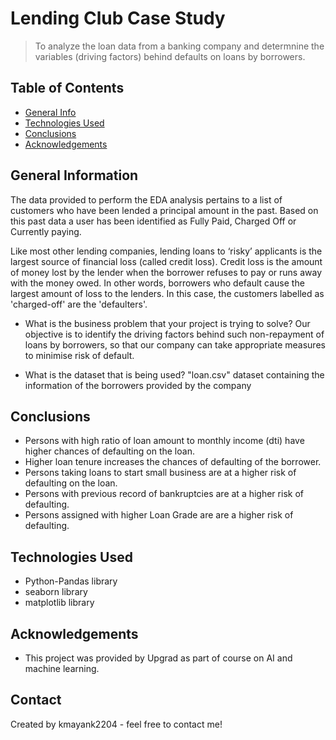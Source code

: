 # Lending Club Case Study
> To analyze the loan data from a banking company and determnine the variables (driving factors) behind defaults on loans by borrowers.  

## Table of Contents
* [General Info](#general-information)
* [Technologies Used](#technologies-used)
* [Conclusions](#conclusions)
* [Acknowledgements](#acknowledgements)

## General Information
The data provided to perform the EDA analysis pertains to a list of customers who have been lended a principal amount in the past. Based on this past data a user has been identified as Fully Paid, Charged Off or Currently paying. 

Like most other lending companies, lending loans to ‘risky’ applicants is the largest source of financial loss (called credit loss). Credit loss is the amount of money lost by the lender when the borrower refuses to pay or runs away with the money owed. In other words, borrowers who default cause the largest amount of loss to the lenders. In this case, the customers labelled as 'charged-off' are the 'defaulters'. 

- What is the business problem that your project is trying to solve?
Our objective is to identify the driving factors behind such non-repayment of loans by borrowers, so that our company can take appropriate measures to minimise risk of default.

- What is the dataset that is being used?
"loan.csv" dataset containing the information of the borrowers provided by the company

## Conclusions
- Persons with high ratio of loan amount to monthly income (dti) have higher chances of defaulting on the loan.
- Higher loan tenure increases the chances of defaulting of the borrower.
- Persons taking loans to start small business are at a higher risk of defaulting on the loan.
- Persons with previous record of bankruptcies are at a higher risk of defaulting.
- Persons assigned with higher Loan Grade are are a higher risk of defaulting.

## Technologies Used
- Python-Pandas library  
- seaborn library
- matplotlib library


## Acknowledgements
- This project was provided by Upgrad as part of course on AI and machine learning.


## Contact
Created by kmayank2204 - feel free to contact me!
